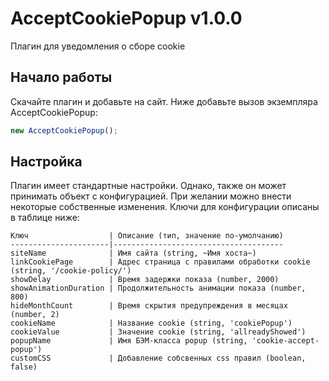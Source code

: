 # AcceptCookiePopup v1.0.0

Плагин для уведомления о сборе cookie

## Начало работы

Скачайте плагин и добавьте на сайт. Ниже добавьте вызов экземпляра AcceptCookiePopup:

```javascript
new AcceptCookiePopup();
```

## Настройка
Плагин имеет стандартные настройки. Однако, также он может принимать объект с конфигурацией. При желании можно внести некоторые собственные изменения. Ключи для конфигурации описаны в таблице ниже:

```
Ключ                  | Описание (тип, значение по-умолчанию)
----------------------|--------------------------------------
siteName              | Имя сайта (string, ~Имя хоста~)
linkCookiePage        | Адрес страница с правилами обработки cookie (string, '/cookie-policy/')
showDelay             | Время задержки показа (number, 2000)
showAnimationDuration | Продолжительность анимации показа (number, 800)
hideMonthCount        | Время скрытия предупреждения в месяцах (number, 2)
cookieName            | Название cookie (string, 'cookiePopup')
cookieValue           | Значение cookie (string, 'allreadyShowed')
popupName             | Имя БЭМ-класса popup (string, 'cookie-accept-popup')
customCSS             | Добавление собсвенных css правил (boolean, false)
```